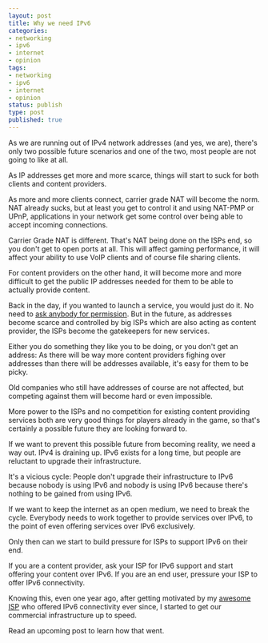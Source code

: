 ```yaml
---
layout: post
title: Why we need IPv6
categories:
- networking
- ipv6
- internet
- opinion
tags:
- networking
- ipv6
- internet
- opinion
status: publish
type: post
published: true
---
```


As we are running out of IPv4 network addresses (and yes, we are), there's only two possible future scenarios and one of the two, most people are not going to like at all.

As IP addresses get more and more scarce, things will start to suck for both clients and content providers.

As more and more clients connect, carrier grade NAT will become the norm. NAT already sucks, but at least you get to control it and using NAT-PMP or UPnP, applications in your network get some control over being able to accept incoming connections.

Carrier Grade NAT is different. That's NAT being done on the ISPs end, so you don't get to open ports at all. This will affect gaming performance, it will affect your ability to use VoIP clients and of course file sharing clients.

For content providers on the other hand, it will become more and more difficult to get the public IP addresses needed for them to be able to actually provide content.

Back in the day, if you wanted to launch a service, you would just do it. No need to [ask anybody for permission](/2011/09/asking-for-permission/). But in the future, as addresses become scarce and controlled by big ISPs which are also acting as content provider, the ISPs become the gatekeepers for new services.

Either you do something they like you to be doing, or you don't get an address: As there will be way more content providers fighing over addresses than there will be addresses available, it's easy for them to be picky.

Old companies who still have addresses of course are not affected, but competing against them will become hard or even impossible.

More power to the ISPs and no competition for existing content providing services both are very good things for players already in the game, so that's certainly a possible future they are looking forward to.

If we want to prevent this possible future from becoming reality, we need a way out. IPv4 is draining up. IPv6 exists for a long time, but people are reluctant to upgrade their infrastructure.

It's a vicious cycle: People don't upgrade their infrastructure to IPv6 because nobody is using IPv6 and nobody is using IPv6 because there's nothing to be gained from using IPv6.

If we want to keep the internet as an open medium, we need to break the cycle. Everybody needs to work together to provide services over IPv6, to the point of even offering services over IPv6 exclusively.

Only then can we start to build pressure for ISPs to support IPv6 on their end.

If you are a content provider, ask your ISP for IPv6 support and start offering your content over IPv6. If you are an end user, pressure your ISP to offer IPv6 connectivity.

Knowing this, even one year ago, after getting motivated by my [awesome ISP](/2014/09/geek-heaven/) who offered IPv6 connectivity ever since, I started to get our commercial infrastructure up to speed.

Read an upcoming post to learn how that went.
